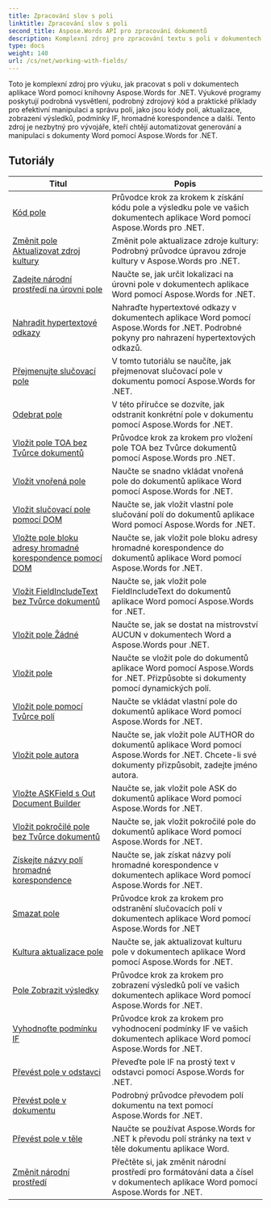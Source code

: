 ```yaml
---
title: Zpracování slov s poli
linktitle: Zpracování slov s poli
second_title: Aspose.Words API pro zpracování dokumentů
description: Komplexní zdroj pro zpracování textu s poli v dokumentech aplikace Word pomocí Aspose.Words pro .NET. Návody, příklady a podrobná vysvětlení.
type: docs
weight: 140
url: /cs/net/working-with-fields/
---
```

Toto je komplexní zdroj pro výuku, jak pracovat s poli v dokumentech aplikace Word pomocí knihovny Aspose.Words for .NET. Výukové programy poskytují podrobná vysvětlení, podrobný zdrojový kód a praktické příklady pro efektivní manipulaci a správu polí, jako jsou kódy polí, aktualizace, zobrazení výsledků, podmínky IF, hromadné korespondence a další. Tento zdroj je nezbytný pro vývojáře, kteří chtějí automatizovat generování a manipulaci s dokumenty Word pomocí Aspose.Words for .NET.

 ## Tutoriály
| Titul | Popis |
| --- | --- |
| [Kód pole](./field-code/) | Průvodce krok za krokem k získání kódu pole a výsledku pole ve vašich dokumentech aplikace Word pomocí Aspose.Words pro .NET. |
| [Změnit pole Aktualizovat zdroj kultury](./change-field-update-culture-source/) | Změnit pole aktualizace zdroje kultury: Podrobný průvodce úpravou zdroje kultury v Aspose.Words pro .NET.|
| [Zadejte národní prostředí na úrovni pole](./specify-locale-at-field-level/) | Naučte se, jak určit lokalizaci na úrovni pole v dokumentech aplikace Word pomocí Aspose.Words for .NET. |
| [Nahradit hypertextové odkazy](./replace-hyperlinks/) | Nahraďte hypertextové odkazy v dokumentech aplikace Word pomocí Aspose.Words for .NET. Podrobné pokyny pro nahrazení hypertextových odkazů. |
| [Přejmenujte slučovací pole](./rename-merge-fields/) | V tomto tutoriálu se naučíte, jak přejmenovat slučovací pole v dokumentu pomocí Aspose.Words for .NET. |
| [Odebrat pole](./remove-field/) | V této příručce se dozvíte, jak odstranit konkrétní pole v dokumentu pomocí Aspose.Words for .NET. |
| [Vložit pole TOA bez Tvůrce dokumentů](./insert-toafield-without-document-builder/) | Průvodce krok za krokem pro vložení pole TOA bez Tvůrce dokumentů pomocí Aspose.Words pro .NET. |
| [Vložit vnořená pole](./insert-nested-fields/) | Naučte se snadno vkládat vnořená pole do dokumentů aplikace Word pomocí Aspose.Words for .NET. |
| [Vložit slučovací pole pomocí DOM](./insert-merge-field-using-dom/) | Naučte se, jak vložit vlastní pole slučování polí do dokumentů aplikace Word pomocí Aspose.Words for .NET. |
| [Vložte pole bloku adresy hromadné korespondence pomocí DOM](./insert-mail-merge-address-block-field-using-dom/) | Naučte se, jak vložit pole bloku adresy hromadné korespondence do dokumentů aplikace Word pomocí Aspose.Words for .NET. |
| [Vložit FieldIncludeText bez Tvůrce dokumentů](./insert-field-include-text-without-document-builder/) | Naučte se, jak vložit pole FieldIncludeText do dokumentů aplikace Word pomocí Aspose.Words for .NET. |
| [Vložit pole Žádné](./insert-field-none/) | Naučte se, jak se dostat na mistrovství AUCUN v dokumentech Word a Aspose.Words pour .NET. |
| [Vložit pole](./insert-field/) | Naučte se vložit pole do dokumentů aplikace Word pomocí Aspose.Words for .NET. Přizpůsobte si dokumenty pomocí dynamických polí. |
| [Vložit pole pomocí Tvůrce polí](./insert-field-using-field-builder/) | Naučte se vkládat vlastní pole do dokumentů aplikace Word pomocí Aspose.Words for .NET. |
| [Vložit pole autora](./insert-author-field/) | Naučte se, jak vložit pole AUTHOR do dokumentů aplikace Word pomocí Aspose.Words for .NET. Chcete-li své dokumenty přizpůsobit, zadejte jméno autora. |
| [Vložte ASKField s Out Document Builder](./insert-askfield-with-out-document-builder/) | Naučte se, jak vložit pole ASK do dokumentů aplikace Word pomocí Aspose.Words for .NET. |
| [Vložit pokročilé pole bez Tvůrce dokumentů](./insert-advance-field-with-out-document-builder/) | Naučte se, jak vložit pokročilé pole do dokumentů aplikace Word pomocí Aspose.Words for .NET. |
| [Získejte názvy polí hromadné korespondence](./get-mail-merge-field-names/) | Naučte se, jak získat názvy polí hromadné korespondence v dokumentech aplikace Word pomocí Aspose.Words for .NET. |
| [Smazat pole](./delete-fields/) | Průvodce krok za krokem pro odstranění slučovacích polí v dokumentech aplikace Word pomocí Aspose.Words for .NET |
| [Kultura aktualizace pole](./field-update-culture/) | Naučte se, jak aktualizovat kulturu pole v dokumentech aplikace Word pomocí Aspose.Words for .NET. |
| [Pole Zobrazit výsledky](./field-display-results/) | Průvodce krok za krokem pro zobrazení výsledků polí ve vašich dokumentech aplikace Word pomocí Aspose.Words for .NET. |
| [Vyhodnoťte podmínku IF](./evaluate-ifcondition/) | Průvodce krok za krokem pro vyhodnocení podmínky IF ve vašich dokumentech aplikace Word pomocí Aspose.Words for .NET. |
| [Převést pole v odstavci](./convert-fields-in-paragraph/) | Převeďte pole IF na prostý text v odstavci pomocí Aspose.Words for .NET. |
| [Převést pole v dokumentu](./convert-fields-in-document/) | Podrobný průvodce převodem polí dokumentu na text pomocí Aspose.Words for .NET. |
| [Převést pole v těle](./convert-fields-in-body/) | Naučte se používat Aspose.Words for .NET k převodu polí stránky na text v těle dokumentu aplikace Word. |
| [Změnit národní prostředí](./change-locale/) | Přečtěte si, jak změnit národní prostředí pro formátování data a čísel v dokumentech aplikace Word pomocí Aspose.Words for .NET. |